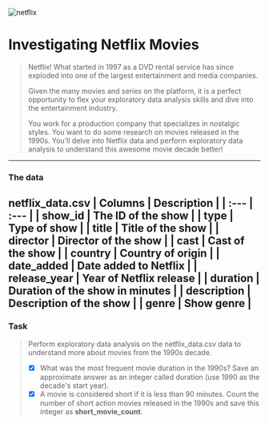 ![netflix](https://github.com/user-attachments/assets/79d0f0da-1b26-4296-849c-ee4fe2c816f4)

# Investigating Netflix Movies

> Netflix! What started in 1997 as a DVD rental service has since exploded into one of the largest entertainment and media companies.
> 
> Given the many movies and series on the platform, it is a perfect opportunity to flex your exploratory data analysis skills and dive into the entertainment industry.
>
> You work for a production company that specializes in nostalgic styles. You want to do some research on movies released in the 1990s. You'll delve into Netflix data and perform exploratory data analysis to understand this awesome movie decade better!
>
---
### The data
**netflix_data.csv**
| Columns | Description |
| :--- | :--- |
| show_id | The ID of the show |
| type | Type of show |
| title | Title of the show |
| director | Director of the show |
| cast | Cast of the show |
| country | Country of origin |
| date_added | Date added to Netflix |
| release_year | Year of Netflix release |
| duration | Duration of the show in minutes |
| description | Description of the show |
| genre | Show genre |
---
### Task
> Perform exploratory data analysis on the netflix_data.csv data to understand more about movies from the 1990s decade.
>
> - [x] What was the most frequent movie duration in the 1990s? Save an approximate answer as an integer called duration (use 1990 as the decade's start year).
> - [x] A movie is considered short if it is less than 90 minutes. Count the number of short action movies released in the 1990s and save this integer as **short_movie_count**.
>
